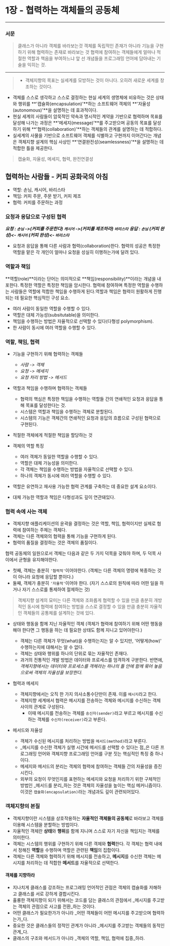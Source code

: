 # 1장 - 협력하는 객체들의 공동체
---
### 서문 
> 클래스가 아니라 객체를 바라보는것
객체를 독립적인 존재가 아니라 기능을 구현하기 위해 협력하는 존재로 바라보는 것
협력에 참여하는 객체들에게 얼마나 적절한 역할과 책음을 부여하느냐
앞 선 개념들을 프로그래밍 언어에 담아내는 기술을 익히는 것.

---

>* 객체지향의 목표는 실세계를 모방하는 것이 아니다. 오히려 새로운 세계를 창조하는 것이다.
* 객체를 스스로 생각하고 스스로 결정하는 현실 세계의 생명체에 비유하는 것은 상태와 행위를 **'캡슐화(encapsulation)'**하는 소프트웨어 객체의 **'자율성(autonomous)'**을 설명하는 데 효과적이다.
* 현실 세계의 사람들이 암묵적인 약속과 명시적인 계약을 기반으로 협력하며 목표를 달성해 나가는 과정은 **'메세지(message)'**를 주고받으며 공동의 목표를 달성하기 위해 **'협력(collaboration)'**하는 객체들의 관계를 설명하는 데 적합하다.
* 실세계의 사물을 기반으로 소프트웨어 객체를 식별하고 구현까지 이어간다는 개념은 객체지향 설계의 핵심 사상인 **'연결완전성(seamlessness)'**을 설명하는 데 적합한 틀을 제공한다.

> 캡슐화, 자율성, 메세지, 협력, 완전연결성


## 협력하는 사람들 - 커피 공화국의 아침 
* 역할: 손님, 캐시어, 바리스타
* 책임: 커피 주문, 주문 받기, 커피 제조
* 협력: 커피를 주문하는 과정 

### 요청과 응답으로 구성된 협력
_**요청 : ```손님``` ->(커피를 주문한다) ```캐시어``` ->(커피를 제조하라) ```바리스타```**_
_**응답 : ```손님``` (커피 완성)<- ```캐시어``` (커피 완성)<- ```바리스타```**_
* 요청과 응답을 통해 다른 사람과 협력(collaboration)한다. 협력의 성공은 특정한 역할을 맡은 각 개인이 얼마나 요청을 성실히 이행하는가에 달려 있다.

### 역할과 책임
**역할(role)**이라는 단어는 의미적으로 **책임(responsibility)**이라는 개념을 내포한다.
특정한 역할은 특정한 책임을 암시한다. 협력에 참여하며 특정한 역할을 수행하는 사람들은 역할에 적합한 책임을 수행하게 된다.역할과 책임은 협력이 원활하게 진행되는 데 필요한 핵심적인 구성 요소.
* 여러 사람이 동일한 역할을 수행할 수 있다.
* 역할은 대체 가능성(subsitutable)을 의미한다.
* 책임을 수행하는 방법은 자율적으로 선택할 수 있다(다형성 polymorphism).
* 한 사람이 동시에 여러 역할을 수행할 수 있다.

### 역할, 책임, 협력
* 기능을 구현하기 위해 협력하는 객체들
    * _사람 -> 객체_
    * _요청 -> 메세지_
    * _요청 처리 방법 -> 메서드_

* 역할과 책임을 수행하며 협력하는 객체들
    * 협력의 핵심은 특정한 책임을 수행하는 역할들 간의 연쇄적인 요청과 응답을 통해 목표를 달성한다는 것.
    * 시스템은 역할과 책임을 수행하는 객체로 분할된다.
    * 시스템의 기능은 객체간의 연쇄적인 요청과 응답의 흐름으로 구성된 협력으로 구현된다.
    
* 적절한 객체에게 적절한 책임을 할당하는 것
* 객체의 역할 특징 
  * 여러 객체가 동일한 역할을 수행할 수 있다.
  * 역할은 대체 가능성을 의미한다.
  * 각 객체는 책임을 수행하는 방법을 자율적으로 선택할 수 있다.
  * 하나의 객체가 동시에 여러 역할을 수행할 수 있다. 
* 역할은 유연하고 재사용 가능한 협력 관계를 구축하는 데 중요한 설계 요소이다.
* 대체 가능한 역할과 책임은 다형성과도 깊이 연관돼있다.

### 협력 속에 사는 객체
* 객체지향 애플리케이션의 윤곽을 결정하는 것은 역할, 책임, 협력이지만 실제로 협력에 참여하는 주체는 객체다.
* 객체는 다른 객체와의 협력을 통해 기능을 구현하게 된다. 
* 협력의 품질을 결정하는 것은 객체의 품질이다.

협력 공동체의 일원으로서 객체는 다음과 같은 두 가지 덕목을 갖춰야 하며, 두 덕목 사이에서 균형을 유지해야한다.
* 첫째, 객체는 충분히 ```'협력적'```이어야한다. (객체는 다른 객체의 명령에 복종하는 것이 아니라 요청에 응답할 뿐이다.)
* 둘째, 객체가 충분히 ```'자율적'```이어야 한다. (자기 스스로의 원칙에 따라 어떤 일을 하거나 자기 스스로를 통제하여 절제하는 것)
> 객체지향 설계의 묘미는 다른 객체와 조화롭게 협력할 수 있을 만큼 충분히 개방적인 동시에 협력에 참여하는 방법을 스스로 결정할 수 있을 만큼 충분히 자율적인 객체들의 공통체를 설계하는 것에 있다.

* 상태와 행동을 함께 지닌 자율적인 객체 (객체가 협력에 참여하기 위해 어떤 행동을 해야 한다면 그 행동을 하는 데 필요한 상태도 함께 지니고 있어야한다.)
  * 객체는 다른 객체가 무엇(what)을 수행하는지는 알 수 있지만, '어떻게(how)' 수행하는지에 대해서는 알 수 없다.
  * 객체는 상태와 행위를 하나의 단위로 묶는 자율적인 존재다.
  * 과거의 전통적인 개발 방법은 데이터와 프로세스를 엄격하게 구분한다. 반면에, _객체지향에서는 데이터와 프로세스를 객체라는 하나의 틀 안에 함께 묶어 놓음으로써 객체의 자율성을 보장한다._

* 협력과 메세지
  * 객체지향에서는 오직 한 가지 의사소통수단만이 존재. 이를 ```메시지```라고 한다.
  * 객체지향 세계에서 협력은 메시지를 전송하는 객체와 메시지를 수신하는 객체 사이의 관계로 구성된다.
    * 이때 메시지를 전송하는 객체를 ```송신자(sender)```라고 부르고 메시지를 수신하는 객체를 ```수신자(receiver)```라고 부른다.

* 메서드와 자율성
  * 객체가 수신된 메시지를 처리하는 방법을 ```메서드(method)```라고 부른다.
  * _메시지를 수신한 객체가 실행 시간에 메서드를 선택할 수 있다는 점_은 다른 프로그래밍 언어와 객체지향 프로그래밍 언어를 구분 짓는 핵심적인 특징 중 하나이다.
  * 메세지와 메서드의 분리는 객체의 협력에 참여하는 객체들 간의 자율성을 증진시킨다. 
  * 외부의 요청이 무엇인지를 표현하는 메세지와 요청을 처리하기 위한 구체적인 방법인 _메서드를 분리_하는 것은 객체의 자율성을 높이는 핵심 메커니즘이다. 이것은 ```캡슐화(encapsulation)```라는 개념과도 깊이 관련되어있다. 
  
### 객체지향의 본질
* 객체지향이란 시스템을 상호작용하는 **자율적인 객체들의 공동체**로 바라보고 객체를 이용해 시스템을 분할하는 방법이다.
* 자율적인 객체란 **상태**와 **행위**를 함께 지니며 스스로 자기 자신을 책임지는 객체를 의미한다.
* 객체는 시스템의 행위를 구현하기 위해 다른 객체와 **협력**한다. 각 객체는 협력 내에서 정해진 **역할**을 수행하며 역할은 관련된 **책임**의 집합이다.
* 객체는 다른 객체와 협력하기 위해 메시지를 전송하고, **메시지**를 수신한 객체는 메시지를 처리하는 데 적합한 **메서드**를 자율적으로 선택한다.

#### 객체를 지향하라
* 지나치게 클래스를 강조하는 프로그래밍 언어적인 관점은 객체의 캡슐화를 저해하고 클래스를 서로 강하게 결합시킨다.
* 휼륭한 객체지향이 되기 위해서는 코드를 담는 클래스의 관점에서 _메시지를 주고받는 객체의 관점으로 사고를 전환_하는 것이다.
* 어떤 클래스가 필요한가가 아니라 _어떤 객체들이 어떤 메시지를 주고받으며 협력하는가_다.
* 중요한 것은 클래스들의 정적인 관계가 아니라 _메시지를 주고받는 객체들의 동적인 관계_다.
* 클래스의 구조와 메서드가 아니라 _객체의 역할, 책임, 협력에 집중_하라.